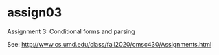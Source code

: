 # assign03

Assignment 3: Conditional forms and parsing

See: http://www.cs.umd.edu/class/fall2020/cmsc430/Assignments.html
